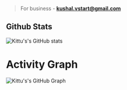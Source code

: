 > For business - **kushal.vstart@gmail.com**

## Github Stats
![Kittu's's GitHub stats](https://github-readme-stats.vercel.app/api?username=noob-kittu&show_icons=true&theme=synthwave)

# Activity Graph


![Kittu's's GitHub Graph](https://activity-graph.herokuapp.com/graph?username=noob-kittu&custom_title=My%20Graph&bg_color=241731&line=f20f80&color=f52f91&point=fdf5ea&hide_border=true&area=false&area_color=fdf5ea)
